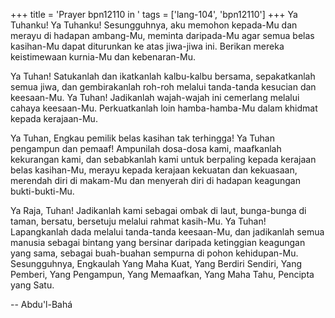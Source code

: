 +++
title = 'Prayer bpn12110 in '
tags = ['lang-104', 'bpn12110']
+++
Ya Tuhanku! Ya Tuhanku! Sesungguhnya, aku memohon kepada-Mu dan merayu di hadapan ambang-Mu, meminta daripada-Mu agar semua belas kasihan-Mu dapat diturunkan ke atas jiwa-jiwa ini. Berikan mereka keistimewaan kurnia-Mu dan kebenaran-Mu.

Ya Tuhan!  Satukanlah dan ikatkanlah kalbu-kalbu bersama, sepakatkanlah semua jiwa, dan gembirakanlah  roh-roh  melalui tanda-tanda kesucian dan keesaan-Mu. Ya Tuhan! Jadikanlah wajah-wajah ini cemerlang melalui cahaya keesaan-Mu. Perkuatkanlah loin hamba-hamba-Mu dalam khidmat kepada kerajaan-Mu.

Ya Tuhan, Engkau pemilik belas kasihan tak terhingga! Ya Tuhan pengampun dan pemaaf! Ampunilah dosa-dosa kami, maafkanlah kekurangan kami, dan sebabkanlah kami untuk berpaling kepada kerajaan belas kasihan-Mu, merayu kepada kerajaan kekuatan dan kekuasaan, merendah diri di makam-Mu dan menyerah diri di hadapan keagungan bukti-bukti-Mu.

Ya Raja, Tuhan! Jadikanlah kami sebagai ombak di laut, bunga-bunga di taman, bersatu, bersetuju melalui rahmat kasih-Mu. Ya Tuhan! Lapangkanlah dada melalui tanda-tanda keesaan-Mu, dan jadikanlah semua manusia sebagai bintang yang bersinar daripada ketinggian keagungan yang sama, sebagai buah-buahan sempurna di pohon kehidupan-Mu. Sesungguhnya, Engkaulah Yang Maha Kuat, Yang Berdiri Sendiri, Yang Pemberi, Yang Pengampun, Yang Memaafkan, Yang Maha Tahu, Pencipta yang Satu.

-- Abdu'l-Bahá
